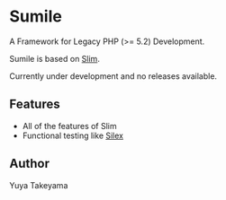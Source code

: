 Sumile
======

A Framework for Legacy PHP (>= 5.2) Development.

Sumile is based on [Slim](https://github.com/codeguy/Slim).

Currently under development and no releases available.

Features
--------

- All of the features of Slim
- Functional testing like [Silex](http://silex.sensiolabs.org/)

Author
------

Yuya Takeyama
